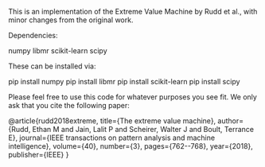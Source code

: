 This is an implementation of the Extreme Value Machine by Rudd et al., with minor changes from the original work. 

Dependencies:

numpy
libmr
scikit-learn
scipy

These can be installed via:

pip install numpy
pip install libmr
pip install scikit-learn
pip install scipy


Please feel free to use this code for whatever purposes you see fit. We only ask that you cite the following paper:

@article{rudd2018extreme,
  title={The extreme value machine},
  author={Rudd, Ethan M and Jain, Lalit P and Scheirer, Walter J and Boult, Terrance E},
  journal={IEEE transactions on pattern analysis and machine intelligence},
  volume={40},
  number={3},
  pages={762--768},
  year={2018},
  publisher={IEEE}
}
 
